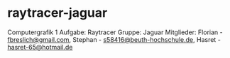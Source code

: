 # raytracer-jaguar
Computergrafik 1
Aufgabe: Raytracer
Gruppe: Jaguar
Mitglieder: Florian - fbreslich@gmail.com, Stephan - s58416@beuth-hochschule.de, Hasret - hasret-65@hotmail.de
